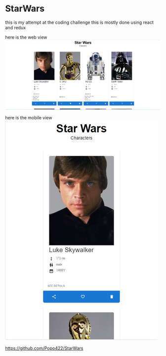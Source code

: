 # StarWars
this is my attempt at the coding challenge this is mostly done using react and redux

here is the web view
![ezcv logo](https://raw.githubusercontent.com/Popo422/StarWars/main/webview.png)

here is the mobile view
![ezcv logo](https://raw.githubusercontent.com/Popo422/StarWars/main/mobileView.png)

https://github.com/Popo422/StarWars
